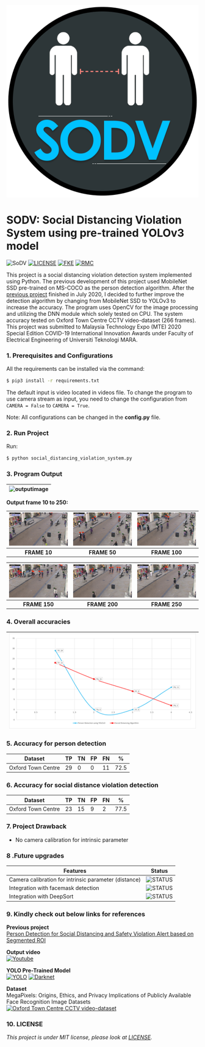 <div align="center">
  <img src="images/SoDV-v0.2.png">
</div>

# SODV: Social Distancing Violation System using pre-trained YOLOv3 model

![SoDV](https://img.shields.io/badge/Build-v1.1-blue) [![LICENSE](https://img.shields.io/badge/license-MIT-blue)](https://github.com/afiqharith/SocialDistanceDetector-SODV/blob/master/LICENSE) [![FKE](https://img.shields.io/badge/FKE-UiTM-purple)](https://fke.uitm.edu.my/) [![RMC](https://img.shields.io/badge/RMC-UiTM-purple)](https://rmc.uitm.edu.my/v2/)

This project is a social distancing violation detection system implemented using Python. The previous development of this project used MobileNet SSD pre-trained on MS-COCO as the person detection algorithm. After the [previous project](https://github.com/afiqharith/SocialDistancing-SafetyViolationROI-MobileNetSSD-FYP.git 'Build v1.0 passing') finished in July 2020, I decided to further improve the detection algorithm by changing from MobileNet SSD to YOLOv3 to increase the accuracy. The program uses OpenCV for the image processing and utilizing the DNN module which solely tested on CPU. The system accuracy tested on Oxford Town Centre CCTV video-dataset (266 frames). This project was submitted to Malaysia Technology Expo (MTE) 2020 Special Edition COVID-19 International Innovation Awards under Faculty of Electrical Engineering of Universiti Teknologi MARA.
</br>

### 1. Prerequisites and Configurations

All the requirements can be installed via the command:

```sh
$ pip3 install -r requirements.txt
```

The default input is video located in videos file. To change the program to use camera stream as input, you need to change the configuration from `CAMERA = False` to `CAMERA = True`.

Note: All configurations can be changed in the **config.py** file.
</br>

### 2. Run Project

Run:

```sh
$ python social_distancing_violation_system.py
```

### 3. Program Output

| ![outputimage](/images/TownCentre_new.gif) |
| ------------------------------------------ |

**Output frame 10 to 250:**

| ![outputimage](/images/data/frame_10.jpg) | ![outputimage](/images/data/frame_50.jpg) | ![outputimage](/images/data/frame_100.jpg) |
| :---------------------------------------: | :---------------------------------------: | :----------------------------------------: |
|               **FRAME 10**                |               **FRAME 50**                |               **FRAME 100**                |

| ![outputimage](/images/data/frame_150.jpg) | ![outputimage](/images/data/frame_200.jpg) | ![outputimage](/images/data/frame_250.jpg) |
| :----------------------------------------: | :----------------------------------------: | :----------------------------------------: |
|               **FRAME 150**                |               **FRAME 200**                |               **FRAME 250**                |

### 4. Overall accuracies

| ![graph](/images/graph.png) |
| --------------------------- |

### 5. Accuracy for person detection

| Dataset            | TP  | TN  | FP  | FN  | %    |
| ------------------ | --- | --- | --- | --- | ---- |
| Oxford Town Centre | 29  | 0   | 0   | 11  | 72.5 |

### 6. Accuracy for social distance violation detection

| Dataset            | TP  | TN  | FP  | FN  | %    |
| ------------------ | --- | --- | --- | --- | ---- |
| Oxford Town Centre | 23  | 15  | 9   | 2   | 77.5 |

### 7. Project Drawback

- No camera calibration for intrinsic parameter

### 8 .Future upgrades

| Features                                              | Status                                                                |
| ----------------------------------------------------- | --------------------------------------------------------------------- |
| Camera calibration for intrinsic parameter (distance) | ![STATUS](https://img.shields.io/badge/camera_calibration-TBD-orange) |
| Integration with facemask detection                   | ![STATUS](https://img.shields.io/badge/facemask_detection-TBD-orange) |
| Integration with DeepSort                             | ![STATUS](https://img.shields.io/badge/DeepSort-TBD-orange)           |

### 9. Kindly check out below links for references

**Previous project** </br>
[Person Detection for Social Distancing and Safety Violation Alert based on Segmented ROI](https://github.com/afiqharith/SocialDistancing-SafetyViolationROI-MobileNetSSD-FYP.git 'GitHub Repo')

**Output video** </br>
[![Youtube](https://img.shields.io/badge/Social_Distance_Violation_Detection-Youtube-red)](https://www.youtube.com/watch?v=zXBDvDaJLHA)

**YOLO Pre-Trained Model** </br>
[![YOLO](https://img.shields.io/badge/YOLO-Darknet-yellow)](https://pjreddie.com/darknet/yolo/) [![Darknet](https://img.shields.io/badge/Darknet-GitHub-lightgrey)](https://github.com/pjreddie/darknet.git)

**Dataset** </br>
MegaPixels: Origins, Ethics, and Privacy Implications of Publicly Available Face Recognition Image Datasets </br>
[![Oxford Town Centre CCTV video-dataset](https://img.shields.io/badge/Oxford_Town_Centre-URL-yellowgreen)](https://exposing.ai/oxford_town_centre/)
</br>

### 10. LICENSE

_This project is under MIT license, please look at [LICENSE](https://github.com/afiqharith/SocialDistanceDetector-SODV/blob/master/LICENSE)._
